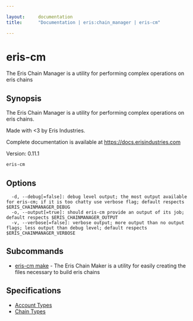 ```yaml
---

layout:     documentation
title:      "Documentation | eris:chain_manager | eris-cm"

---
```


# eris-cm

The Eris Chain Manager is a utility for performing complex operations on eris chains

## Synopsis

The Eris Chain Manager is a utility for performing complex operations on eris chains.

Made with <3 by Eris Industries.

Complete documentation is available at https://docs.erisindustries.com

Version:
  0.11.1

```bash
eris-cm
```

## Options

```
  -d, --debug[=false]: debug level output; the most output available for eris-cm; if it is too chatty use verbose flag; default respects $ERIS_CHAINMANAGER_DEBUG
  -o, --output[=true]: should eris-cm provide an output of its job; default respects $ERIS_CHAINMANAGER_OUTPUT
  -v, --verbose[=false]: verbose output; more output than no output flags; less output than debug level; default respects $ERIS_CHAINMANAGER_VERBOSE
```

## Subcommands

* [eris-cm make](https://docs.erisindustries.com/documentation/eris-cm/0.11.1/eris-cm_make/)	 - The Eris Chain Maker is a utility for easily creating the files necessary to build eris chains

## Specifications

* [Account Types](https://docs.erisindustries.com/documentation/eris-cm/0.11.1/account_types/)
* [Chain Types](https://docs.erisindustries.com/documentation/eris-cm/0.11.1/chain_types/)

